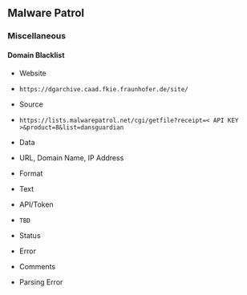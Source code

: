 ## Malware Patrol

### Miscellaneous

#### Domain Blacklist
>
* Website
 - `https://dgarchive.caad.fkie.fraunhofer.de/site/`
* Source
 - `https://lists.malwarepatrol.net/cgi/getfile?receipt=< API KEY >&product=8&list=dansguardian`
* Data
 - URL, Domain Name, IP Address
* Format
 - Text
* API/Token
 - `TBD`
* Status
 - Error
* Comments
 - Parsing Error
